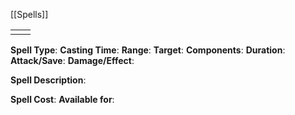 [[Spells]]

|     |     |
| --- | --- |
|     |     |

**Spell Type**: 
**Casting Time**:
**Range**:
**Target**:
**Components**:
**Duration**:
**Attack/Save**:
**Damage/Effect**:

**Spell Description**: 
	

**Spell Cost**:
**Available for**: